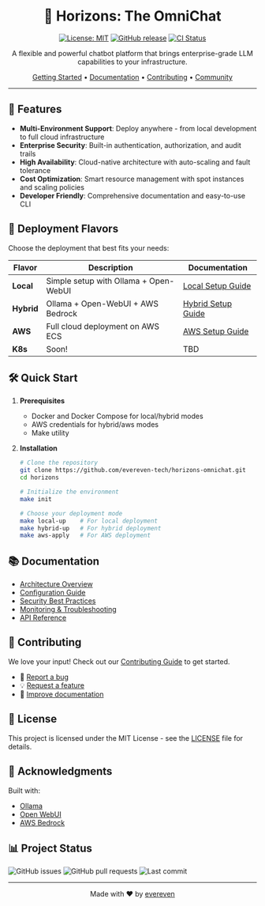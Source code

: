 <div align="center">

# 🌅 Horizons: The OmniChat

[![License: MIT](https://img.shields.io/badge/License-MIT-yellow.svg)](https://opensource.org/licenses/MIT)
[![GitHub release](https://img.shields.io/github/release/evereven/horizons.svg)](https://github.com/evereven-tech/horizons-omnichat/releases/)
[![CI Status](https://github.com/evereven-tech/horizons-omnichat/workflows/CI/badge.svg)](https://github.com/evereven-tech/horizons-omnichat/actions)

A flexible and powerful chatbot platform that brings enterprise-grade LLM capabilities to your infrastructure.

[Getting Started](#quick-start) •
[Documentation](https://evereven-tech.github.io/horizons/) •
[Contributing](CONTRIBUTING.md) •
[Community](https://github.com/evereven-tech/horizons-omnichat/discussions)

</div>

---

## 🌟 Features

- **Multi-Environment Support**: Deploy anywhere - from local development to full cloud infrastructure
- **Enterprise Security**: Built-in authentication, authorization, and audit trails
- **High Availability**: Cloud-native architecture with auto-scaling and fault tolerance
- **Cost Optimization**: Smart resource management with spot instances and scaling policies
- **Developer Friendly**: Comprehensive documentation and easy-to-use CLI

## 🚀 Deployment Flavors

Choose the deployment that best fits your needs:

| Flavor | Description | Documentation |
|--------|-------------|---------------|
| **Local** | Simple setup with Ollama + Open-WebUI | [Local Setup Guide](docs/flavors/local.md) |
| **Hybrid** | Ollama + Open-WebUI + AWS Bedrock | [Hybrid Setup Guide](docs/flavors/hybrid.md) |
| **AWS** | Full cloud deployment on AWS ECS | [AWS Setup Guide](docs/flavors/aws.md) |
| **K8s** | Soon! | TBD |

## 🛠 Quick Start

1. **Prerequisites**
   - Docker and Docker Compose for local/hybrid modes
   - AWS credentials for hybrid/aws modes
   - Make utility

2. **Installation**
   ```bash
   # Clone the repository
   git clone https://github.com/evereven-tech/horizons-omnichat.git
   cd horizons

   # Initialize the environment
   make init

   # Choose your deployment mode
   make local-up    # For local deployment
   make hybrid-up   # For hybrid deployment
   make aws-apply   # For AWS deployment
   ```

## 📚 Documentation

- [Architecture Overview](docs/architecture/overview.md)
- [Configuration Guide](docs/operations/configuration.md)
- [Security Best Practices](docs/operations/security.md)
- [Monitoring & Troubleshooting](docs/operations/monitoring.md)
- [API Reference](docs/development/api.md)

## 🤝 Contributing

We love your input! Check out our [Contributing Guide](CONTRIBUTING.md) to get started.

- 🐛 [Report a bug](https://github.com/evereven-tech/horizons-omnichat/issues/new?template=bug_report.md)
- 💡 [Request a feature](https://github.com/evereven-tech/horizons-omnichat/issues/new?template=feature_request.md)
- 📖 [Improve documentation](https://github.com/evereven-tech/horizons-omnichat/issues/new?template=documentation.md)

## 📜 License

This project is licensed under the MIT License - see the [LICENSE](LICENSE.md) file for details.

## 🙏 Acknowledgments

Built with:
- [Ollama](https://github.com/ollama/ollama)
- [Open WebUI](https://github.com/open-webui/open-webui)
- [AWS Bedrock](https://aws.amazon.com/bedrock/)

## 📊 Project Status

![GitHub issues](https://img.shields.io/github/issues/evereven/horizons)
![GitHub pull requests](https://img.shields.io/github/issues-pr/evereven/horizons)
![Last commit](https://img.shields.io/github/last-commit/evereven/horizons)

---

<div align="center">
Made with ❤️ by <a href="https://www.evereven.tech">evereven</a>
</div>
